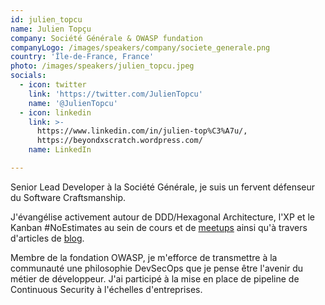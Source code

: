 ```yaml
---
id: julien_topcu
name: Julien Topçu
company: Société Générale & OWASP fundation
companyLogo: /images/speakers/company/societe_generale.png
country: 'Île-de-France, France'
photo: /images/speakers/julien_topcu.jpeg
socials:
  - icon: twitter
    link: 'https://twitter.com/JulienTopcu'
    name: '@JulienTopcu'
  - icon: linkedin
    link: >-
      https://www.linkedin.com/in/julien-top%C3%A7u/,
      https://beyondxscratch.wordpress.com/
    name: LinkedIn

---
```


Senior Lead Developer à la Société Générale, je suis un fervent défenseur du Software Craftsmanship.

J'évangélise activement autour de DDD/Hexagonal Architecture, l'XP et le Kanban #NoEstimates au sein de cours et de [meetups](https://www.youtube.com/watch?v=P0_M00X4Xlw/)  ainsi qu'à travers d'articles de [blog](https://beyondxscratch.wordpress.com/).

Membre de la fondation OWASP, je m'efforce de transmettre à la communauté une philosophie DevSecOps que je pense être l'avenir du métier de développeur. J'ai participé à la mise en place de pipeline de Continuous Security à l'échelles d'entreprises.
